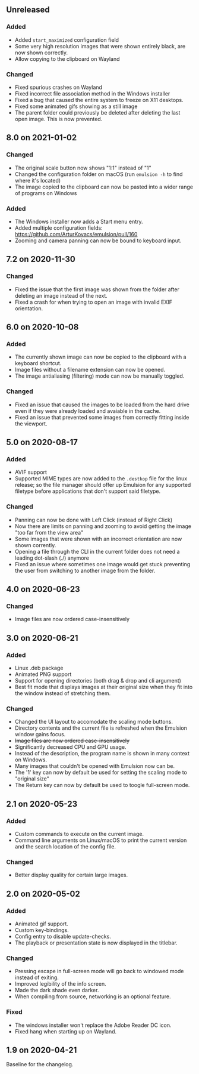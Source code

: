 ## Unreleased

### Added
- Added `start_maximized` configuration field
- Some very high resolution images that were shown entirely black, are now shown correctly.
- Allow copying to the clipboard on Wayland

### Changed
- Fixed spurious crashes on Wayland
- Fixed incorrect file association method in the Windows installer
- Fixed a bug that caused the entire system to freeze on X11 desktops.
- Fixed some animated gifs showing as a still image
- The parent folder could previously be deleted after deleting the last open image. This is now prevented.

## 8.0 on 2021-01-02

### Changed
- The original scale button now shows "1:1" instead of "1"
- Changed the configuration folder on macOS (run `emulsion -h` to find where it's located)
- The image copied to the clipboard can now be pasted into a wider range of programs on Windows

### Added
- The Windows installer now adds a Start menu entry.
- Added multiple configuration fields: https://github.com/ArturKovacs/emulsion/pull/160
- Zooming and camera panning can now be bound to keyboard input.

## 7.2 on 2020-11-30

### Changed
- Fixed the issue that the first image was shown from the folder after deleting an image instead of the next.
- Fixed a crash for when trying to open an image with invalid EXIF orientation.

## 6.0 on 2020-10-08

### Added
- The currently shown image can now be copied to the clipboard with a keyboard shortcut.
- Image files without a filename extension can now be opened.
- The image antialiasing (filtering) mode can now be manually toggled.

### Changed
- Fixed an issue that caused the images to be loaded from the hard drive even if they were already loaded and avaiable in the cache.
- Fixed an issue that prevented some images from correctly fitting inside the viewport.

## 5.0 on 2020-08-17

### Added

- AVIF support
- Supported MIME types are now added to the `.destkop` file for the linux release; so the file manager should offer up Emulsion for any supported filetype before applications that don't support said filetype.

### Changed

- Panning can now be done with Left Click (instead of Right Click)
- Now there are limits on panning and zooming to avoid getting the image "too far from the view area"
- Some images that were shown with an incorrect orientation are now shown corrently.
- Opening a file through the CLI in the current folder does not need a leading dot-slash (./) anymore
- Fixed an issue where sometimes one image would get stuck preventing the user from switching to another image from the folder.

## 4.0 on 2020-06-23

### Changed
- Image files are now ordered case-insensitively

## 3.0 on 2020-06-21

### Added
- Linux .deb package
- Animated PNG support
- Support for opening directories (both drag & drop and cli argument)
- Best fit mode that displays images at their original size when they fit into the window instead of stretching them.

### Changed
- Changed the UI layout to accomodate the scaling mode buttons.
- Directory contents and the current file is refreshed when the Emulsion window gains focus.
- ~~Image files are now ordered case-insensitively~~
- Significantly decreased CPU and GPU usage.
- Instead of the description, the program name is shown in many context on Windows.
- Many images that couldn't be opened with Emulsion now can be.
- The '1' key can now by default be used for setting the scaling mode to "original size"
- The Return key can now by default be used to toogle full-screen mode.

## 2.1 on 2020-05-23

### Added
- Custom commands to execute on the current image.
- Command line arguments on Linux/macOS to print the current version and the search location of the config file.

### Changed
- Better display quality for certain large images.

## 2.0 on 2020-05-02

### Added
- Animated gif support.
- Custom key-bindings.
- Config entry to disable update-checks.
- The playback or presentation state is now displayed in the titlebar.

### Changed
- Pressing escape in full-screen mode will go back to windowed mode instead of exiting.
- Improved legibility of the info screen.
- Made the dark shade even darker.
- When compiling from source, networking is an optional feature.

### Fixed
- The windows installer won't replace the Adobe Reader DC icon.
- Fixed hang when starting up on Wayland.

## 1.9 on 2020-04-21

Baseline for the changelog.
